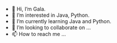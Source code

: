 - 👋 Hi, I’m Gala.
- 👀 I’m interested in Java, Python.
- 🌱 I’m currently learning Java and Python.
- 💞️ I’m looking to collaborate on ...
- 📫 How to reach me ...

<!---
gaalaa/gaalaa is a ✨ special ✨ repository because its `README.md` (this file) appears on your GitHub profile.
You can click the Preview link to take a look at your changes.
--->
